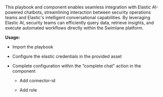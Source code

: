 This playbook and component enables seamless integration with Elastic AI-powered chatbots, streamlining interaction between security operations teams and Elastic's intelligent conversational capabilities. By leveraging Elastic AI, security teams can efficiently query data, retrieve insights, and execute automated workflows directly within the Swimlane platform.

**Usage:**
- Import the playbook

- Configure the elastic credentials in the provided asset

- Complete configuration within the “complete chat" action in the component

    - Add connector-id

    - Add role